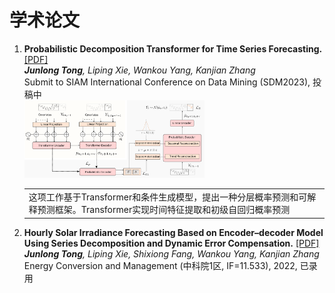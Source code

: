 # 学术论文
<ol>
  <li><b>Probabilistic Decomposition Transformer for Time Series Forecasting.</b>
  <a href="https://arxiv.org/pdf/2210.17393.pdf" target="_blank" rel="noopener noreferrer">[PDF]</a><br> 
	  <i><b>Junlong Tong</b>, Liping Xie, Wankou Yang, Kanjian Zhang<br></i>
	Submit to SIAM International Conference on Data Mining (SDM2023), 投稿中<br>  
    </li>
<div class='paper-box'><div class='paper-box-image'>
<div><img src='images/frame.png' alt="sym" width="60%"></div></div>
<div class='paper-box-text' markdown="1"></div></div>

<table frame=void rules=none>
    <tr>
        <td> 这项工作基于Transformer和条件生成模型，提出一种分层概率预测和可解释预测框架。Transformer实现时间特征提取和初级自回归概率预测</td>
    </tr>
</table>



  <li><b>Hourly Solar Irradiance Forecasting Based on Encoder–decoder Model Using Series Decomposition and Dynamic Error Compensation.</b>
	<a href="https://jl-tong.github.io/docs/ECM-hourly.pdf" target="_blank" rel="noopener noreferrer">[PDF]</a><br> 
	<i><b>Junlong Tong</b>, Liping Xie, Shixiong Fang, Wankou Yang, Kanjian Zhang<br></i>
	Energy Conversion and Management (中科院1区, IF=11.533), 2022, 已录用<br> 
    </li>
</ol> 